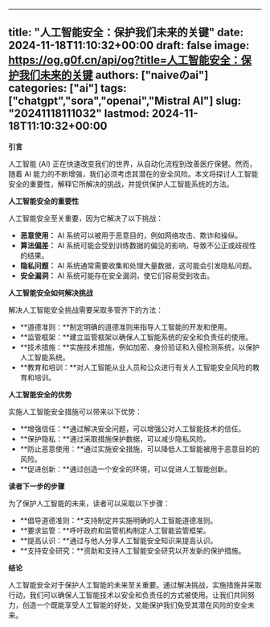 
---
title: "人工智能安全：保护我们未来的关键"
date: 2024-11-18T11:10:32+00:00
draft: false
image: https://og.g0f.cn/api/og?title=人工智能安全：保护我们未来的关键
authors: ["naiveのai"]
categories: ["ai"]
tags: ["chatgpt","sora","openai","Mistral AI"]
slug: "20241118111032"
lastmod: 2024-11-18T11:10:32+00:00
---
**引言**

人工智能 (AI) 正在快速改变我们的世界，从自动化流程到改善医疗保健。然而，随着 AI 能力的不断增强，我们必须考虑其潜在的安全风险。本文将探讨人工智能安全的重要性，解释它所解决的挑战，并提供保护人工智能系统的方法。

**人工智能安全的重要性**

人工智能安全至关重要，因为它解决了以下挑战：

- **恶意使用：** AI 系统可以被用于恶意目的，例如网络攻击、欺诈和操纵。
- **算法偏差：** AI 系统可能会受到训练数据的偏见的影响，导致不公正或歧视性的结果。
- **隐私问题：** AI 系统通常需要收集和处理大量数据，这可能会引发隐私问题。
- **安全漏洞：** AI 系统可能存在安全漏洞，使它们容易受到攻击。

**人工智能安全如何解决挑战**

解决人工智能安全挑战需要采取多管齐下的方法：

- **道德准则：**制定明确的道德准则来指导人工智能的开发和使用。
- **监管框架：**建立监管框架以确保人工智能系统的安全和负责任的使用。
- **技术措施：**实施技术措施，例如加密、身份验证和入侵检测系统，以保护人工智能系统。
- **教育和培训：**对人工智能从业人员和公众进行有关人工智能安全风险的教育和培训。

**人工智能安全的优势**

实施人工智能安全措施可以带来以下优势：

- **增强信任：**通过解决安全问题，可以增强公对人工智能技术的信任。
- **保护隐私：**通过采取措施保护数据，可以减少隐私风险。
- **防止恶意使用：**通过实施安全措施，可以降低人工智能被用于恶意目的的风险。
- **促进创新：**通过创造一个安全的环境，可以促进人工智能创新。

**读者下一步的步骤**

为了保护人工智能的未来，读者可以采取以下步骤：

- **倡导道德准则：**支持制定并实施明确的人工智能道德准则。
- **要求监管：**呼吁政府和监管机构制定人工智能监管框架。
- **提高认识：**通过与他人分享人工智能安全知识来提高认识。
- **支持安全研究：**资助和支持人工智能安全研究以开发新的保护措施。

**结论**

人工智能安全对于保护人工智能的未来至关重要。通过解决挑战，实施措施并采取行动，我们可以确保人工智能技术以安全和负责任的方式被使用。让我们共同努力，创造一个既能享受人工智能的好处，又能保护我们免受其潜在风险的安全未来。